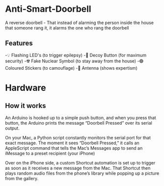 # Anti-Smart-Doorbell
A reverse doorbell - That instead of alarming the person inside the house that someone rang it, it alarms the one who rang the doorbell
## Features
  -💡 Flashing LED's (to trigger epilepsy)
  -🥸 Decoy Button (for maximum security)
  -☢️ Fake Nuclear Symbol (to stay away from the house)
  -🟢 Coloured Stickers (to camouflage)
  -📡 Antenna (shows expertism)

# Hardware
 

## How it works

An Arduino is hooked up to a simple push button, and when you press that button, the Arduino prints the message “Doorbell Pressed” over its serial output.

On your Mac, a Python script constantly monitors the serial port for that exact message. The moment it sees “Doorbell Pressed,” it calls an AppleScript command that tells the Mac’s Messages app to send an iMessage to a preset recipient (your iPhone)

Over on the iPhone side, a custom Shortcut automation is set up to trigger as soon as it receives a new message from the Mac. That Shortcut then plays random audio files from the phone’s library while popping up a picture from the gallery.
